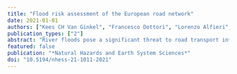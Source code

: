 ```yaml
---
title: "Flood risk assessment of the European road network"
date: 2021-01-01
authors: ["Kees CH Van Ginkel", "Francesco Dottori", "Lorenzo Alfieri", "Luc Feyen", "Elco E Koks"]
publication_types: ["2"]
abstract: "River floods pose a significant threat to road transport infrastructure in Europe. This study presents a high-resolution object-based continental-scale assessment of direct flood risk of the European road network for the present climate, using high-resolution exposure data from OpenStreetMap. A new set of road-specific damage functions is developed. The expected annual direct damage from large river floods to road infrastructure in Europe is EUR 230 million per year. Compared to grid-based approaches, the object-based approach is more precise and provides more action perspective for road owners because it calculates damage directly for individual road segments while accounting for segment-specific attributes. This enables the identification of European hotspots, such as roads in the Alps and along the Sava River. A first comparison to a reference case shows that the new object-based method computes realistic damage estimates, paving the way for targeted risk reduction strategies."
featured: false
publication: "*Natural Hazards and Earth System Sciences*"
doi: "10.5194/nhess-21-1011-2021"
---
```


